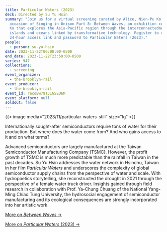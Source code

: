 ```yaml
---
title: Particular Waters (2023)
deck: Directed by Su Yu Hsin
summary: "Join us for a virtual screening curated by Alice, Nien-Pu Ko on the
  occasion of Singing in Unison Part 8: Between Waves, an exhibition curated by
  Ko that explores the Asia-Pacific region through the interconnectedness of
  islands and oceans linked by transformative technology. Register to receive a
  24-hour access link and password to Particular Waters (2023)."
people:
  - person: su-yu-hsin
date: 2023-11-22T00:00:00-0500
end_date: 2023-11-22T23:59:00-0500
series: 947
collections:
  - screening
event_organizer:
  - the-brooklyn-rail
event_producer:
  - the-brooklyn-rail
event_id: recoBw79TJ1GSEU6M
event_platform: null
soldout: false
---
```

{{< image media="2023/11/particular-waters-still" size="lg" >}}

Internationally sought-after semiconductors require tons of water for their production. But where does the water come from? And who gains access to it and on what terms?

Advanced semiconductors are largely manufactured at the Taiwan Semiconductor Manufacturing Company (TSMC). However, the profit growth of TSMC is much more predictable than the rainfall in Taiwan in the past decades. Su Yu Hsin addresses the water network in Hsinchu, Taiwan in her film *Particular Waters* and underscores the complexity of global semiconductor supply chains from the perspective of water and scale. With hydropoetics storytelling, she reconstructed the drought in 2021 through the perspective of a female water truck driver. Insights gained through field research in collaboration with Prof. Ya-Chung Chuang of the National Yang-Ming Chiao Tung University, the hydrosocial engagement of semiconductor manufacturing and its ecological consequences are strongly incorporated into her artistic work.

[More on *Between Waves* →](https://singing-in-unison.brooklynrail.org/)

[M﻿ore on *Particular Waters* (2023) →](https://www.suyuhsin.net/Particular-Waters)